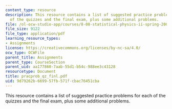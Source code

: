 ```yaml
---
content_type: resource
description: This resource contains a list of suggested practice problems for each
  of the quizzes and the final exam, plus some additional problems.
file: /ol-ocw-studio-app/courses/8-08-statistical-physics-ii-spring-2005/9d79262b669957fb571fcbac76451cba_pracprob_qz_finl.pdf
file_size: 9122
file_type: application/pdf
learning_resource_types:
- Assignments
license: https://creativecommons.org/licenses/by-nc-sa/4.0/
ocw_type: OCWFile
parent_title: Assignments
parent_type: CourseSection
parent_uid: aa177860-7aab-55d1-b54c-988ee3c43128
resourcetype: Document
title: pracprob_qz_finl.pdf
uid: 9d79262b-6699-57fb-571f-cbac76451cba
---
```

This resource contains a list of suggested practice problems for each of the quizzes and the final exam, plus some additional problems.